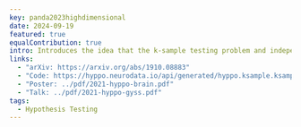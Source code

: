 ```yaml
---
key: panda2023highdimensional
date: 2024-09-19
featured: true
equalContribution: true
intro: Introduces the idea that the k-sample testing problem and independence testing problem are equivalent up to a transformation of the data.
links:
  - "arXiv: https://arxiv.org/abs/1910.08883"
  - "Code: https://hyppo.neurodata.io/api/generated/hyppo.ksample.ksample#hyppo.ksample.KSample"
  - "Poster: ../pdf/2021-hyppo-brain.pdf"
  - "Talk: ../pdf/2021-hyppo-gyss.pdf"
tags:
  - Hypothesis Testing
---
```

